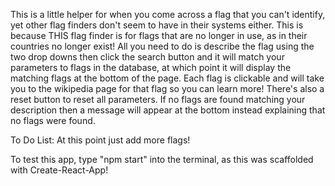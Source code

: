 This is a little helper for when you come across a flag that you can't identify, yet other flag finders don't seem to have in their systems either. This is because THIS flag finder is for flags that are no longer in use, as in their countries no longer exist! All you need to do is describe the flag using the two drop downs then click the search button and it will match your parameters to flags in the database, at which point it will display the matching flags at the bottom of the page. Each flag is clickable and will take you to the wikipedia page for that flag so you can learn more! There's also a reset button to reset all parameters. If no flags are found matching your description then a message will appear at the bottom instead explaining that no flags were found.

To Do List: At this point just add more flags!



To test this app, type "npm start" into the terminal, as this was scaffolded with Create-React-App!
